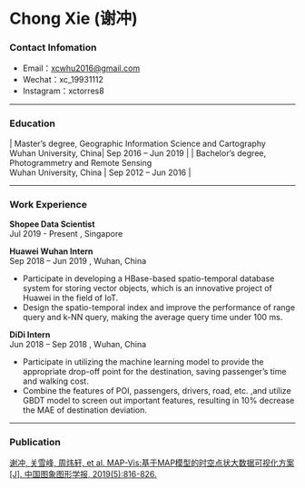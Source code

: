 # Chong Xie (谢冲)

### Contact Infomation

- Email：xcwhu2016@gmail.com 
- Wechat：xc_19931112
- Instagram：xctorres8

---

### Education

| Master’s degree, Geographic Information Science and Cartography<br>Wuhan University, China| Sep 2016 – Jun 2019 |
| Bachelor’s degree, Photogrammetry and Remote Sensing <br>Wuhan University, China | Sep 2012 – Jun 2016 |

---
 
### Work Experience  

**Shopee Data Scientist**  
Jul 2019 - Present , Singapore

**Huawei Wuhan   Intern**  
Sep 2018 – Jun 2019 , Wuhan, China  
- Participate in developing a HBase-based spatio-temporal database system for storing vector objects, which is an innovative project of Huawei in the field of IoT.  
- Design the spatio-temporal index and improve the performance of range query and k-NN query, making the average query time under 100 ms.  

**DiDi   Intern**  
Jun 2018 – Sep 2018 , Wuhan, China  
- Participate in utilizing the machine learning model to provide the appropriate drop-off point for the destination, saving passenger’s time and walking cost.
- Combine the features of POI, passengers, drivers, road, etc. ,and utilize GBDT model to screen out important features, resulting in 10% decrease the MAE of destination deviation.

---

### Publication
[谢冲, 关雪峰, 周炜轩, et al. MAP-Vis:基于MAP模型的时空点状大数据可视化方案[J]. 中国图象图形学报, 2019(5):816-826.](http://www.cjig.cn/jig/ch/reader/view_abstract.aspx?file_no=20190514&flag=1)




